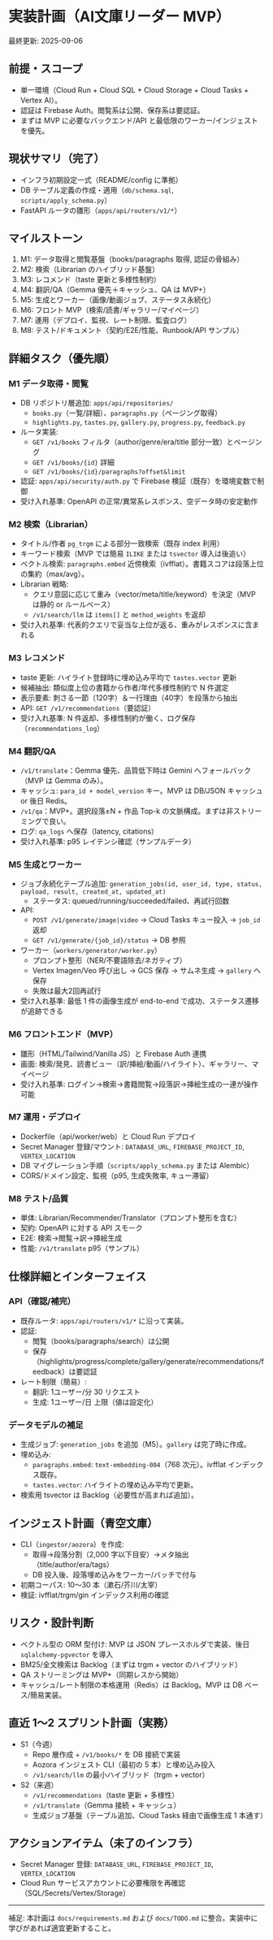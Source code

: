 # 実装計画（AI文庫リーダー MVP）

最終更新: 2025-09-06

## 前提・スコープ
- 単一環境（Cloud Run + Cloud SQL + Cloud Storage + Cloud Tasks + Vertex AI）。
- 認証は Firebase Auth。閲覧系は公開、保存系は要認証。
- まずは MVP に必要なバックエンド/API と最低限のワーカー/インジェストを優先。

## 現状サマリ（完了）
- インフラ初期設定一式（README/config に準拠）
- DB テーブル定義の作成・適用（`db/schema.sql`, `scripts/apply_schema.py`）
- FastAPI ルータの雛形（`apps/api/routers/v1/*`）

## マイルストーン
1. M1: データ取得と閲覧基盤（books/paragraphs 取得, 認証の骨組み）
2. M2: 検索（Librarian のハイブリッド基盤）
3. M3: レコメンド（taste 更新と多様性制約）
4. M4: 翻訳/QA（Gemma 優先＋キャッシュ、QA は MVP+）
5. M5: 生成とワーカー（画像/動画ジョブ、ステータス永続化）
6. M6: フロント MVP（検索/読書/ギャラリー/マイページ）
7. M7: 運用（デプロイ、監視、レート制限、監査ログ）
8. M8: テスト/ドキュメント（契約/E2E/性能、Runbook/API サンプル）

## 詳細タスク（優先順）

### M1 データ取得・閲覧
- DB リポジトリ層追加: `apps/api/repositories/`
  - `books.py`（一覧/詳細）、`paragraphs.py`（ページング取得）
  - `highlights.py`, `tastes.py`, `gallery.py`, `progress.py`, `feedback.py`
- ルータ実装:
  - `GET /v1/books` フィルタ（author/genre/era/title 部分一致）とページング
  - `GET /v1/books/{id}` 詳細
  - `GET /v1/books/{id}/paragraphs?offset&limit`
- 認証: `apps/api/security/auth.py` で Firebase 検証（既存）を環境変数で制御
- 受け入れ基準: OpenAPI の正常/異常系レスポンス、空データ時の安定動作

### M2 検索（Librarian）
- タイトル/作者 `pg_trgm` による部分一致検索（既存 index 利用）
- キーワード検索（MVP では簡易 `ILIKE` または `tsvector` 導入は後追い）
- ベクトル検索: `paragraphs.embed` 近傍検索（ivfflat）。書籍スコアは段落上位の集約（max/avg）。
- Librarian 戦略:
  - クエリ意図に応じて重み（vector/meta/title/keyword）を決定（MVP は静的 or ルールベース）
  - `/v1/search/llm` は `items[]` と `method_weights` を返却
- 受け入れ基準: 代表的クエリで妥当な上位が返る、重みがレスポンスに含まれる

### M3 レコメンド
- taste 更新: ハイライト登録時に埋め込み平均で `tastes.vector` 更新
- 候補抽出: 類似度上位の書籍から作者/年代多様性制約で N 件選定
- 表示要素: 刺さる一節（120字）＆一行理由（40字）を段落から抽出
- API: `GET /v1/recommendations`（要認証）
- 受け入れ基準: N 件返却、多様性制約が働く、ログ保存（`recommendations_log`）

### M4 翻訳/QA
- `/v1/translate`：Gemma 優先、品質低下時は Gemini へフォールバック（MVP は Gemma のみ）。
- キャッシュ: `para_id + model_version` キー。MVP は DB/JSON キャッシュ or 後日 Redis。
- `/v1/qa`：MVP+。選択段落±N + 作品 Top-k の文脈構成。まずは非ストリーミングで良い。
- ログ: `qa_logs` へ保存（latency, citations）
- 受け入れ基準: p95 レイテンシ確認（サンプルデータ）

### M5 生成とワーカー
- ジョブ永続化テーブル追加: `generation_jobs(id, user_id, type, status, payload, result, created_at, updated_at)`
  - ステータス: queued/running/succeeded/failed、再試行回数
- API:
  - `POST /v1/generate/image|video` → Cloud Tasks キュー投入 → `job_id` 返却
  - `GET /v1/generate/{job_id}/status` → DB 参照
- ワーカー（`workers/generator/worker.py`）
  - プロンプト整形（NER/不要語除去/ネガティブ）
  - Vertex Imagen/Veo 呼び出し → GCS 保存 → サムネ生成 → `gallery` へ保存
  - 失敗は最大2回再試行
- 受け入れ基準: 最低 1 件の画像生成が end-to-end で成功、ステータス遷移が追跡できる

### M6 フロントエンド（MVP）
- 雛形（HTML/Tailwind/Vanilla JS）と Firebase Auth 連携
- 画面: 検索/発見、読書ビュー（訳/挿絵/動画/ハイライト）、ギャラリー、マイページ
- 受け入れ基準: ログイン→検索→書籍閲覧→段落訳→挿絵生成の一連が操作可能

### M7 運用・デプロイ
- Dockerfile（api/worker/web）と Cloud Run デプロイ
- Secret Manager 登録/マウント: `DATABASE_URL`, `FIREBASE_PROJECT_ID`, `VERTEX_LOCATION`
- DB マイグレーション手順（`scripts/apply_schema.py` または Alembic）
- CORS/ドメイン設定、監視（p95, 生成失敗率, キュー滞留）

### M8 テスト/品質
- 単体: Librarian/Recommender/Translator（プロンプト整形を含む）
- 契約: OpenAPI に対する API スモーク
- E2E: 検索→閲覧→訳→挿絵生成
- 性能: `/v1/translate` p95（サンプル）

## 仕様詳細とインターフェイス

### API（確認/補完）
- 既存ルータ: `apps/api/routers/v1/*` に沿って実装。
- 認証:
  - 閲覧（books/paragraphs/search）は公開
  - 保存（highlights/progress/complete/gallery/generate/recommendations/feedback）は要認証
- レート制限（簡易）:
  - 翻訳: 1ユーザー/分 30 リクエスト
  - 生成: 1ユーザー/日 上限（値は設定化）

### データモデルの補足
- 生成ジョブ: `generation_jobs` を追加（M5）。`gallery` は完了時に作成。
- 埋め込み:
  - `paragraphs.embed`: `text-embedding-004`（768 次元）。ivfflat インデックス既存。
  - `tastes.vector`: ハイライトの埋め込み平均で更新。
- 検索用 tsvector は Backlog（必要性が高まれば追加）。

## インジェスト計画（青空文庫）
- CLI（`ingestor/aozora`）を作成:
  - 取得→段落分割（2,000 字以下目安）→メタ抽出（title/author/era/tags）
  - DB 投入後、段落埋め込みをワーカー/バッチで付与
- 初期コーパス: 10〜30 本（漱石/芥川/太宰）
- 検証: ivfflat/trgm/gin インデックス利用の確認

## リスク・設計判断
- ベクトル型の ORM 型付け: MVP は JSON プレースホルダで実装、後日 `sqlalchemy-pgvector` を導入
- BM25/全文検索は Backlog（まずは trgm + vector のハイブリッド）
- QA ストリーミングは MVP+（同期レスから開始）
- キャッシュ/レート制限の本格運用（Redis）は Backlog。MVP は DB ベース/簡易実装。

## 直近 1〜2 スプリント計画（実務）
- S1（今週）
  - Repo 層作成 + `/v1/books/*` を DB 接続で実装
  - Aozora インジェスト CLI（最初の 5 本）と埋め込み投入
  - `/v1/search/llm` の最小ハイブリッド（trgm + vector）
- S2（来週）
  - `/v1/recommendations`（taste 更新 + 多様性）
  - `/v1/translate`（Gemma 接続 + キャッシュ）
  - 生成ジョブ基盤（テーブル追加、Cloud Tasks 経由で画像生成 1 本通す）

## アクションアイテム（未了のインフラ）
- Secret Manager 登録: `DATABASE_URL`, `FIREBASE_PROJECT_ID`, `VERTEX_LOCATION`
- Cloud Run サービスアカウントに必要権限を再確認（SQL/Secrets/Vertex/Storage）

---
補足: 本計画は `docs/requirements.md` および `docs/TODO.md` に整合。実装中に学びがあれば適宜更新すること。

